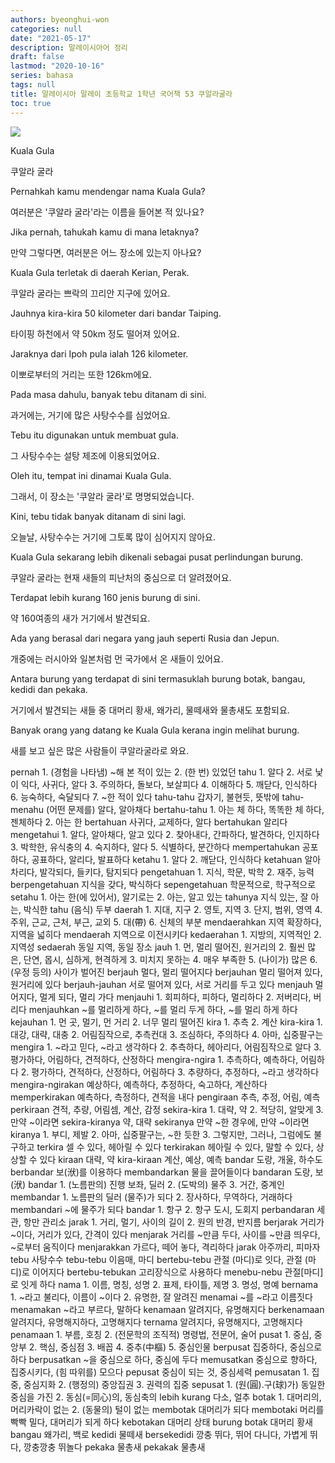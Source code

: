 ```yaml
---
authors: byeonghui-won
categories: null
date: "2021-05-17"
description: 말레이시아어 정리
draft: false
lastmod: "2020-10-16"
series: bahasa
tags: null
title: 말레이시아 말레이 초등학교 1학년 국어책 53 쿠알라굴라
toc: true
---
```


![](https://t1.daumcdn.net/cfile/tistory/273AC54F5922195E30)

Kuala Gula

쿠알라 굴라



Pernahkah kamu mendengar nama Kuala Gula?

여러분은 '쿠알라 굴라'라는 이름을 들어본 적 있나요?



Jika pernah, tahukah kamu di mana letaknya?

만약 그렇다면, 여러분은 어느 장소에 있는지 아나요?



Kuala Gula terletak di daerah Kerian, Perak.

쿠알라 굴라는 쁘락의 끄리안 지구에 있어요.



Jauhnya kira-kira 50 kilometer dari bandar Taiping.

타이핑 하천에서 약 50km 정도 떨어져 있어요.



Jaraknya dari Ipoh pula ialah 126 kilometer.

이뽀로부터의 거리는 또한 126km에요.



Pada masa dahulu, banyak tebu ditanam di sini.

과거에는, 거기에 많은 사탕수수를 심었어요.



Tebu itu digunakan untuk membuat gula.

그 사탕수수는 설탕 제조에 이용되었어요.



Oleh itu, tempat ini dinamai Kuala Gula.

그래서, 이 장소는 '쿠알라 굴라'로 명명되었습니다.



Kini, tebu tidak banyak ditanam di sini lagi.

오늘날, 사탕수수는 거기에 그토록 많이 심어지지 않아요.



Kuala Gula sekarang lebih dikenali sebagai pusat perlindungan burung.

쿠알라 굴라는 현재 새들의 피난처의 중심으로 더 알려졌어요.



Terdapat lebih kurang 160 jenis burung di sini.

약 160여종의 새가 거기에서 발견되요.



Ada yang berasal dari negara yang jauh seperti Rusia dan Jepun.

개중에는 러시아와 일본처럼 먼 국가에서 온 새들이 있어요.



Antara burung yang terdapat di sini termasuklah burung botak, bangau, kedidi dan pekaka.

거기에서 발견되는 새들 중 대머리 황새, 왜가리, 물떼새와 물총새도 포함되요.



Banyak orang yang datang ke Kuala Gula kerana ingin melihat burung.

새를 보고 싶은 많은 사람들이 쿠알라굴라로 와요.



pernah 1. (경험을 나타냄) ~해 본 적이 있는 2. (한 번) 있었던 tahu 1. 알다 2. 서로 낯이 익다, 사귀다, 알다 3. 주의하다, 돌보다, 보살피다 4. 이해하다 5. 깨닫다, 인식하다 6. 능숙하다, 숙달되다 7. ~한 적이 있다 tahu-tahu 갑자기, 불현듯, 뜻밖에 tahu-menahu (어떤 문제를) 알다, 알아채다 bertahu-tahu 1. 아는 체 하다, 똑똑한 체 하다, 젠체하다 2. 아는 한 bertahuan 사귀다, 교제하다, 알다 bertahukan 알리다 mengetahui 1. 알다, 알아채다, 알고 있다 2. 찾아내다, 간파하다, 발견하다, 인지하다 3. 박학한, 유식충의 4. 숙지하다, 알다 5. 식별하다, 분간하다 mempertahukan 공포하다, 공표하다, 알리다, 발표하다 ketahu 1. 알다 2. 깨닫다, 인식하다 ketahuan 알아차리다, 발각되다, 들키다, 탐지되다 pengetahuan 1. 지식, 학문, 박학 2. 재주, 능력 berpengetahuan 지식을 갖다, 박식하다 sepengetahuan 학문적으로, 학구적으로 setahu 1. 아는 한(에 있어서), 알기로는 2. 아는, 알고 있는 tahunya 지식 있는, 잘 아는, 박식한 tahu (음식) 두부 daerah 1. 지대, 지구 2. 영토, 지역 3. 단지, 범위, 영역 4. 주위, 근교, 근처, 부근, 교외 5. 대(帶) 6. 신체의 부분 mendaerahkan 지역 확장하다, 지역을 넓히다 mendaerah 지역으로 이전시키다 kedaerahan 1. 지방의, 지역적인 2. 지역성 sedaerah 동일 지역, 동일 장소 jauh 1. 먼, 멀리 떨어진, 원거리의 2. 훨씬 많은, 단연, 몹시, 심하게, 현격하게 3. 미치지 못하는 4. 매우 부족한 5. (나이가) 많은 6. (우정 등의) 사이가 벌어진 berjauh 멀다, 멀리 떨어지다 berjauhan 멀리 떨어져 있다, 원거리에 있다 berjauh-jauhan 서로 떨어져 있다, 서로 거리를 두고 있다 menjauh 멀어지다, 멀게 되다, 멀리 가다 menjauhi 1. 회피하다, 피하다, 멀리하다 2. 저버리다, 버리다 menjauhkan ~를 멀리하게 하다, ~를 멀리 두게 하다, ~를 멀리 하게 하다 kejauhan 1. 먼 곳, 멀기, 먼 거리 2. 너무 멀리 떨어진 kira 1. 추측 2. 계산 kira-kira 1. 대강, 대략, 대충 2. 어림짐작으로, 추측컨대 3. 조심하다, 주의하다 4. 아마, 십중팔구는 mengira 1. ~라고 믿다, ~라고 생각하다 2. 추측하다, 헤아리다, 어림짐작으로 알다 3. 평가하다, 어림하다, 견적하다, 산정하다 mengira-ngira 1. 추측하다, 예측하다, 어림하다 2. 평가하다, 견적하다, 산정하다, 어림하다 3. 추량하다, 추정하다, ~라고 생각하다 mengira-ngirakan 예상하다, 예측하다, 추정하다, 숙고하다, 계산하다 memperkirakan 예측하다, 측정하다, 견적을 내다 pengiraan 추측, 추정, 어림, 예측 perkiraan 견적, 추량, 어림셈, 계산, 감정 sekira-kira 1. 대략, 약 2. 적당히, 알맞게 3. 만약 ~이라면 sekira-kiranya 약, 대략 sekiranya  만약 ~한 경우에, 만약 ~이라면 kiranya 1. 부디, 제발 2. 아마, 십중팔구는, ~한 듯한 3. 그렇지만, 그러나, 그럼에도 불구하고 terkira 셀 수 있다, 헤아릴 수 있다 terkirakan 헤아릴 수 있다, 말할 수 있다, 상상할 수 있다 kiraan 대략, 약 kira-kiraan 계산, 예상, 예측 bandar 도랑, 개울, 하수도 berbandar 보(洑)를 이용하다 membandarkan 물을 끌어들이다 bandaran 도랑, 보(洑) bandar 1. (노름판의) 진행 보좌, 딜러 2. (도박의) 물주 3. 거간, 중계인 membandar 1. 노름판의 딜러 (물주)가 되다 2. 장사하다, 무역하다, 거래하다 membandari ~에 물주가 되다 bandar 1. 항구 2. 항구 도시, 도회지 perbandaran 세관, 항만 관리소 jarak 1. 거리, 멀기, 사이의 길이 2. 원의 반경, 반지름 berjarak 거리가 ~이다, 거리가 있다, 간격이 있다 menjarak 거리를 ~만큼 두다, 사이를 ~만큼 띄우다, ~로부터 움직이다 menjarakkan 가르다, 떼어 놓다, 격리하다 jarak 아주까리, 피마자 tebu 사탕수수 tebu-tebu 이음매, 마디 bertebu-tebu 관절 (마디)로 잇다, 관절 (마디)로 이어지다 bertebu-tebukan 고리장식으로 사용하다 menebu-nebu 관절[마디]로 잇게 하다 nama 1. 이름, 명칭, 성명 2. 표제, 타이틀, 제명 3. 명성, 명예 bernama 1. ~라고 불리다, 이름이 ~이다 2. 유명한, 잘 알려진 menamai ~를 ~라고 이름짓다 menamakan ~라고 부르다, 말하다 kenamaan 알려지다, 유명해지다 berkenamaan 알려지다, 유명해지하다, 고명해지다 ternama 알려지다, 유명해지다, 고명해지다 penamaan 1. 부름, 호칭 2. (전문학의 조직적) 명령법, 전문어, 술어 pusat 1. 중심, 중앙부 2. 핵심, 중심점 3. 배꼽 4. 중추(中樞) 5. 중심인물 berpusat 집중하다, 중심으로 하다 berpusatkan ~을 중심으로 하다, 중심에 두다 memusatkan 중심으로 향하다, 집중시키다, (힘 따위를) 모으다 pepusat 중심이 되는 것, 중심세력 pemusatan 1. 집중, 중심지화 2. (행정의) 중앙집권 3. 권력의 집중 sepusat 1. (원(圓)․구(球)가) 동일한 중심을 가진 2. 동심(=同心)의, 동심축의 lebih kurang 다소, 얼추 botak 1. 대머리의, 머리카락이 없는 2. (동물의) 털이 없는 membotak 대머리가 되다 membotaki 머리를 빡빡 밀다, 대머리가 되게 하다 kebotakan 대머리 상태 burung botak 대머리 황새 bangau 왜가리, 백로 kedidi 물떼새 bersekedidi 깡충 뛰다, 뛰어 다니다, 가볍게 뛰다, 깡충깡충 뛰놀다 pekaka 물총새 pekakak 물총새
